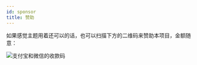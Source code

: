 ```yaml
---
id: sponsor
title: 赞助
---
```


如果感觉主题用着还可以的话，也可以扫描下方的二维码来赞助本项目，金额随意：

![支付宝和微信的收款码](assets/qr-code.jpeg)